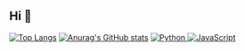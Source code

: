 ## Hi 👋

[![Top Langs](https://github-readme-stats.vercel.app/api/top-langs/?username=omidreza-ghorbani&layout=compact)](https://github.com/anuraghazra/github-readme-stats)
[![Anurag's GitHub stats](https://github-readme-stats.vercel.app/api?username=omidreza-ghorbani)](https://github.com/anuraghazra/github-readme-stats)
[![Python](https://img.shields.io/badge/Python-3776AB?style=flat-square&logo=python&logoColor=white)
![JavaScript](https://img.shields.io/badge/JavaScript-F7DF1E?style=flat-square&logo=javascript&logoColor=black)](https://github.com/devicons/devicon/blob/master/icons/python/python-original.svg
)
